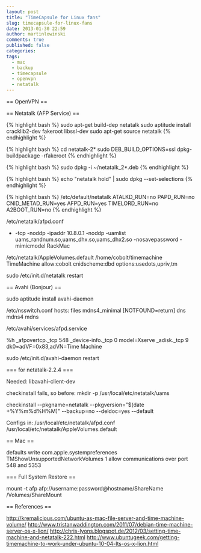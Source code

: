 ```yaml
---
layout: post
title: "TimeCapsule for Linux fans"
slug: timecapsule-for-linux-fans
date: 2013-01-30 22:59
author: martinlowinski
comments: true
published: false
categories: 
tags: 
  - mac
  - backup
  - timecapsule
  - openvpn
  - netatalk
---
```


== OpenVPN ==

== Netatalk (AFP Service) ==

{% highlight bash %}
sudo apt-get build-dep netatalk
sudo aptitude install cracklib2-dev fakeroot libssl-dev
sudo apt-get source netatalk
{% endhighlight %}

{% highlight bash %}
cd netatalk-2*
sudo DEB_BUILD_OPTIONS=ssl dpkg-buildpackage -rfakeroot
{% endhighlight %}

{% highlight bash %}
sudo dpkg -i ~/netatalk_2*.deb
{% endhighlight %}

{% highlight bash %}
echo "netatalk hold" | sudo dpkg --set-selections
{% endhighlight %}


{% highlight bash %}
/etc/default/netatalk
ATALKD_RUN=no
PAPD_RUN=no
CNID_METAD_RUN=yes
AFPD_RUN=yes
TIMELORD_RUN=no
A2BOOT_RUN=no
{% endhighlight %}

/etc/netatalk/afpd.conf
- -tcp -noddp -ipaddr 10.8.0.1 -noddp -uamlist uams_randnum.so,uams_dhx.so,uams_dhx2.so -nosavepassword -mimicmodel RackMac

/etc/netatalk/AppleVolumes.default
/home/cobolt/timemachine TimeMachine allow:cobolt cnidscheme:dbd options:usedots,upriv,tm

sudo /etc/init.d/netatalk restart


== Avahi (Bonjour) ==

sudo aptitude install avahi-daemon

/etc/nsswitch.conf
hosts: files mdns4_minimal [NOTFOUND=return] dns mdns4 mdns

/etc/avahi/services/afpd.service
<?xml version="1.0" standalone='no'?><!--*-nxml-*-->
<!DOCTYPE service-group SYSTEM "avahi-service.dtd">
<service-group>
  <name replace-wildcards="yes">%h</name>
  <service>
    <type>_afpovertcp._tcp</type>
    <port>548</port>
  </service>

  <service>
    <type>_device-info._tcp</type>
    <port>0</port>
    <txt-record>model=Xserve</txt-record>
  </service>

  <service>
    <type>_adisk._tcp</type>
    <port>9</port>
    <txt-record>dk0=adVF=0x83,adVN=Time Machine</txt-record>
  </service>
</service-group>

sudo /etc/init.d/avahi-daemon restart


=== for netatalk-2.2.4 ===

Needed:
libavahi-client-dev

checkinstall fails, so before:
mkdir -p /usr/local/etc/netatalk/uams

checkinstall --pkgname=netatalk --pkgversion="$(date +%Y%m%d%H%M)" --backup=no --deldoc=yes --default

Configs in:
/usr/local/etc/netatalk/afpd.conf
/usr/local/etc/netatalk/AppleVolumes.default

== Mac ==

defaults write com.apple.systempreferences TMShowUnsupportedNetworkVolumes 1
allow communications over port 548 and 5353


=== Full System Restore ==

mount -t afp afp://username:password@hostname/ShareName /Volumes/ShareMount



== References ==

http://kremalicious.com/ubuntu-as-mac-file-server-and-time-machine-volume/
http://www.tristanwaddington.com/2011/07/debian-time-machine-server-os-x-lion/
http://chris-lyons.blogspot.de/2012/03/setting-time-machine-and-netatalk-222.html
http://www.ubuntugeek.com/getting-timemachine-to-work-under-ubuntu-10-04-lts-os-x-lion.html
